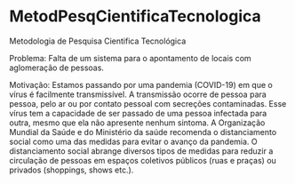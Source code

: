 # MetodPesqCientificaTecnologica
Metodologia de Pesquisa Cientifica Tecnológica

Problema:
  Falta de um sistema para o apontamento de locais com aglomeração de pessoas.

Motivação:
  Estamos passando por uma pandemia (COVID-19) em que o vírus é facilmente transmissível. A transmissão ocorre de pessoa para pessoa, pelo ar ou por contato pessoal com secreções contaminadas. Esse vírus tem a capacidade de ser passado de uma pessoa infectada para outra, mesmo que ela não apresente nenhum sintoma. A Organização Mundial da Saúde e do Ministério da saúde recomenda o distanciamento social como uma das medidas para evitar o avanço da pandemia. O distanciamento social abrange diversos tipos de medidas para reduzir a circulação de pessoas em espaços coletivos públicos (ruas e praças) ou privados (shoppings, shows etc.).
